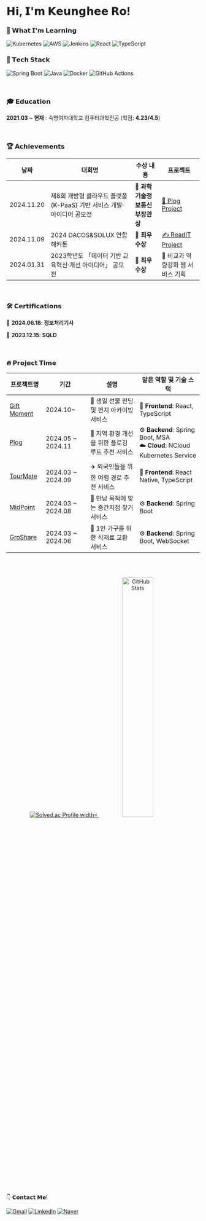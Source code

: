 # 𝗛𝗶, 𝗜'𝗺 𝗞𝗲𝘂𝗻𝗴𝗵𝗲𝗲 𝗥𝗼!

### 🌱 𝗪𝗵𝗮𝘁 𝗜'𝗺 𝗟𝗲𝗮𝗿𝗻𝗶𝗻𝗴  
![Kubernetes](https://img.shields.io/badge/Kubernetes-326CE5?style=for-the-badge&logo=Kubernetes&logoColor=white)
![AWS](https://img.shields.io/badge/Amazon%20AWS-232F3E?style=for-the-badge&logo=Amazon-AWS&logoColor=white)
![Jenkins](https://img.shields.io/badge/Jenkins-D24939?style=for-the-badge&logo=Jenkins&logoColor=white)
![React](https://img.shields.io/badge/React-61DAFB?style=for-the-badge&logo=React&logoColor=white)
![TypeScript](https://img.shields.io/badge/TypeScript-3178C6?style=for-the-badge&logo=TypeScript&logoColor=white)

### 🔧 𝗧𝗲𝗰𝗵 𝗦𝘁𝗮𝗰𝗸
![Spring Boot](https://img.shields.io/badge/Spring%20Boot-6DB33F?style=for-the-badge&logo=Spring-Boot&logoColor=white)
![Java](https://img.shields.io/badge/Java-007396?style=for-the-badge&logo=Java&logoColor=white)
![Docker](https://img.shields.io/badge/Docker-2496ED?style=for-the-badge&logo=Docker&logoColor=white)
![GitHub Actions](https://img.shields.io/badge/GitHub%20Actions-2088FF?style=for-the-badge&logo=GitHub-Actions&logoColor=white)


</br>

### 🎓 𝗘𝗱𝘂𝗰𝗮𝘁𝗶𝗼𝗻
**2021.03 ~ 현재** : 숙명여자대학교 컴퓨터과학전공 (학점: **4.23/4.5**) </br>

</br>

### 🏆 𝗔𝗰𝗵𝗶𝗲𝘃𝗲𝗺𝗲𝗻𝘁𝘀
| 날짜 | 대회명 | 수상 내용 | 프로젝트 |
|------|--------|-----------|----------|
| 2024.11.20 | 제8회 개방형 클라우드 플랫폼(K-PaaS) 기반 서비스 개발·아이디어 공모전 | 🏅  **과학기술정보통신부장관상** | [🌱 Plog Project](https://github.com/Song-s-PaaSTA) |
| 2024.11.09 | 2024 DACOS&SOLUX 연합해커톤 | 🏅 **최우수상** | [✍️ ReadIT Project](https://github.com/Team4-ReadIT) |
| 2024.01.31 | 2023학년도 「데이터 기반 교육혁신·개선 아이디어」 공모전 | 🏅 **최우수상** | 💪 비교과 역량강화 웹 서비스 기획 |

</br>

### 🛠️ 𝗖𝗲𝗿𝘁𝗶𝗳𝗶𝗰𝗮𝘁𝗶𝗼𝗻𝘀
📜 **2024.06.18**: **정보처리기사** </br>

📜 **2023.12.15**: **SQLD**

</br>

### 🔥 𝗣𝗿𝗼𝗷𝗲𝗰𝘁 𝗧𝗶𝗺𝗲

| 프로젝트명 | 기간 | 설명 | 맡은 역할 및 기술 스택 |
|------------|------|------|-----------|
| [Gift Moment](https://github.com/luckynode) | 2024.10~ | 🎁 생일 선물 펀딩 및 편지 아카이빙 서비스 | 🎨 **Frontend**: React, TypeScript |
| [Plog](https://github.com/Song-s-PaaSTA/Plog-Server) | 2024.05 ~ 2024.11 | 🌱 지역 환경 개선을 위한 플로깅 루트 추천 서비스 | ⚙️ **Backend**: Spring Boot, MSA <br> ☁️ **Cloud**: NCloud Kubernetes Service |
| [TourMate](https://github.com/korea-tour-mate-app) | 2024.03 ~ 2024.09 | ✈️ 외국인들을 위한 여행 경로 추천 서비스 | 🎨 **Frontend**: React Native, TypeScript |
| [MidPoint](https://github.com/Solucitation) | 2024.03 ~ 2024.08 | 👥 만남 목적에 맞는 중간지점 찾기 서비스 | ⚙️ **Backend**: Spring Boot |
| [GroShare](https://github.com/SafeNet-2024) | 2024.03 ~ 2024.06 | 🌿 1인 가구를 위한 식재료 교환 서비스 | ⚙️ **Backend**: Spring Boot, WebSocket |


</br>
</br>

<p align="center">
    <a href="https://solved.ac/bluet414">
       <img src="http://mazassumnida.wtf/api/v2/generate_badge?boj=bluet414" alt="Solved.ac Profile width="50%" />
  </a>
  <img src="https://github-readme-stats.vercel.app/api?username=khee2&show_icons=true&theme=radical" alt="GitHub Stats" width="40%" />
</p>
</br>

👇 𝗖𝗼𝗻𝘁𝗮𝗰𝘁 𝗠𝗲! </br>

[![Gmail](https://img.shields.io/badge/Gmail-D14836?style=for-the-badge&logo=gmail&logoColor=white)](mailto:21keunghee@gmail.com)
[![LinkedIn](https://img.shields.io/badge/LinkedIn-0A66C2?style=for-the-badge&logo=linkedin&logoColor=white)](https://www.linkedin.com/in/%EA%B2%BD%ED%9D%AC-%EB%85%B8-b83a8b2bb/)
[![Naver](https://img.shields.io/badge/Naver-03C75A?style=for-the-badge&logo=naver&logoColor=white)](mailto:bluet414@naver.com)

